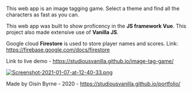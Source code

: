 This web app is an image tagging game. Select a theme and find all the characters as fast as you can.

This web app was built to show proficency in the **JS framework Vue**. 
This project also made extensive use of **Vanilla JS**.

Google cloud **Firestore** is used to store player names and scores.
Link: https://firebase.google.com/docs/firestore

Link to live demo - https://studiousvanilla.github.io/image-tag-game/

[![Screenshot-2021-01-07-at-12-40-33.png](https://i.postimg.cc/GhsC6CTV/Screenshot-2021-01-07-at-12-40-33.png)](https://postimg.cc/GHrVs6Qx)

Made by Oisín Byrne - 2020 - https://studiousvanilla.github.io/portfolio/
